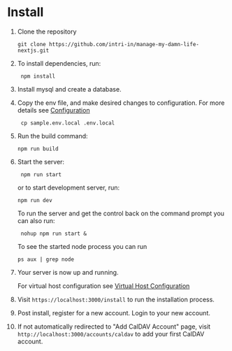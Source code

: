 # Install

1. Clone the repository  

    ```
    git clone https://github.com/intri-in/manage-my-damn-life-nextjs.git
    ```

1. To install dependencies, run:

    ``` npm install```

1. Install mysql and create a database.

1. Copy the env file, and make desired changes to configuration. For more details see [Configuration](Configuration.md)

    ``` cp sample.env.local .env.local```

1. Run the build command:

    ``` npm run build ```

1. Start the server:

    ``` npm run start```

    or to start development server, run:

    ``` npm run dev ```

    To run the server and get the control back on the command prompt you can also run:

    ``` nohup npm run start &```

    To see the started node process you can run

    ```ps aux | grep node```

1. Your server is now up and running. 
    
    For virtual host configuration see [Virtual Host Configuration](VirtualHost.md)

1. Visit ```https://localhost:3000/install``` to run the installation process.

1. Post install, register for a new account. Login to your new account.

1. If not automatically redirected to "Add CalDAV Account" page, visit ```http://localhost:3000/accounts/caldav``` to add your first CalDAV account. 